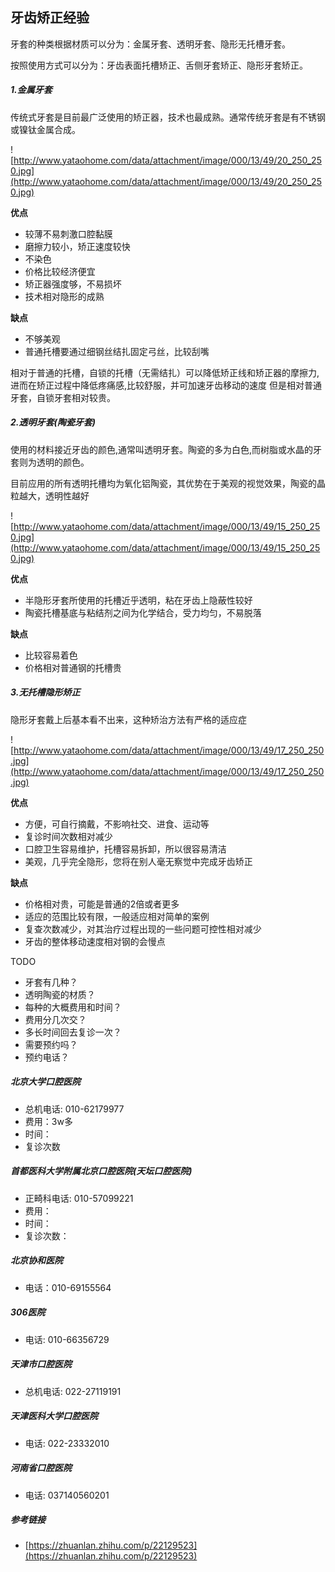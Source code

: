 ## 牙齿矫正经验

牙套的种类根据材质可以分为：金属牙套、透明牙套、隐形无托槽牙套。

按照使用方式可以分为：牙齿表面托槽矫正、舌侧牙套矫正、隐形牙套矫正。

##### 1.金属牙套

传统式牙套是目前最广泛使用的矫正器，技术也最成熟。通常传统牙套是有不锈钢或镍钛金属合成。

![http://www.yataohome.com/data/attachment/image/000/13/49/20_250_250.jpg](http://www.yataohome.com/data/attachment/image/000/13/49/20_250_250.jpg)

**优点**

* 较薄不易刺激口腔黏膜
* 磨擦力较小，矫正速度较快
* 不染色
* 价格比较经济便宜
* 矫正器强度够，不易损坏
* 技术相对隐形的成熟

**缺点**

* 不够美观
* 普通托槽要通过细钢丝结扎固定弓丝，比较刮嘴

相对于普通的托槽，自锁的托槽（无需结扎）可以降低矫正线和矫正器的摩擦力,进而在矫正过程中降低疼痛感,比较舒服，并可加速牙齿移动的速度
但是相对普通牙套，自锁牙套相对较贵。

##### 2.透明牙套(陶瓷牙套)

使用的材料接近牙齿的颜色,通常叫透明牙套。陶瓷的多为白色,而树脂或水晶的牙套则为透明的颜色。

目前应用的所有透明托槽均为氧化铝陶瓷，其优势在于美观的视觉效果，陶瓷的晶粒越大，透明性越好

![http://www.yataohome.com/data/attachment/image/000/13/49/15_250_250.jpg](http://www.yataohome.com/data/attachment/image/000/13/49/15_250_250.jpg)

**优点**

* 半隐形牙套所使用的托槽近乎透明，粘在牙齿上隐蔽性较好
* 陶瓷托槽基底与粘结剂之间为化学结合，受力均匀，不易脱落

**缺点**

* 比较容易着色
* 价格相对普通钢的托槽贵

##### 3.无托槽隐形矫正

隐形牙套戴上后基本看不出来，这种矫治方法有严格的适应症

![http://www.yataohome.com/data/attachment/image/000/13/49/17_250_250.jpg](http://www.yataohome.com/data/attachment/image/000/13/49/17_250_250.jpg)

**优点**

* 方便，可自行摘戴，不影响社交、进食、运动等
* 复诊时间次数相对减少
* 口腔卫生容易维护，托槽容易拆卸，所以很容易清洁
* 美观，几乎完全隐形，您将在别人毫无察觉中完成牙齿矫正

**缺点**

* 价格相对贵，可能是普通的2倍或者更多
* 适应的范围比较有限，一般适应相对简单的案例
* 复查次数减少，对其治疗过程出现的一些问题可控性相对减少
* 牙齿的整体移动速度相对钢的会慢点


TODO

* 牙套有几种？
* 透明陶瓷的材质？
* 每种的大概费用和时间？
* 费用分几次交？
* 多长时间回去复诊一次？
* 需要预约吗？
* 预约电话？


##### 北京大学口腔医院
* 总机电话: 010-62179977
* 费用：3w多
* 时间：
* 复诊次数

##### 首都医科大学附属北京口腔医院(天坛口腔医院)
* 正畸科电话: 010-57099221
* 费用：
* 时间：
* 复诊次数：

##### 北京协和医院
* 电话：010-69155564

##### 306医院
* 电话: 010-66356729

##### 天津市口腔医院
* 总机电话: 022-27119191

##### 天津医科大学口腔医院
* 电话: 022-23332010

##### 河南省口腔医院
* 电话: 037140560201

##### 参考链接

* [https://zhuanlan.zhihu.com/p/22129523](https://zhuanlan.zhihu.com/p/22129523)

